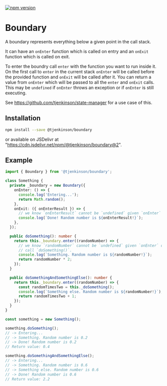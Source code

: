 [![npm version](https://badge.fury.io/js/%40tjenkinson%2Fboundary.svg)](https://badge.fury.io/js/%40tjenkinson%2Fboundary)

# Boundary

A boundary represents everything below a given point in the call stack.

It can have an `onEnter` function which is called on entry and an `onExit` function which is called on exit.

To enter the boundry call `enter` with the function you want to run inside it. On the first call to `enter` in the current stack `onEnter` will be called before the provided function and `onExit` will be called after it. You can return a value from `onEnter` which will be passed to all the `enter` and `onExit` calls. This may be `undefined` if `onEnter` throws an exception or if `onEnter` is still executing.

See https://github.com/tjenkinson/state-manager for a use case of this.

## Installation

```sh
npm install --save @tjenkinson/boundary
```

or available on JSDelivr at "https://cdn.jsdelivr.net/npm/@tjenkinson/boundary@2".

## Example

```ts
import { Boundary } from '@tjenkinson/boundary';

class Something {
  private _boundary = new Boundary({
    onEnter: () => {
      console.log('Entering...');
      return Math.random();
    },
    onExit: ({ onEnterResult }) => {
      // we know `onEnterResult` cannot be `undefined` given `onEnter` won't throw
      console.log(`Done! Random number is ${onEnterResult!}`);
    },
  });

  public doSomething(): number {
    return this._boundary.enter((randomNumber) => {
      // we know `randomNumber` cannot be `undefined` given `onEnter` doesn't
      // call `doSomething()`.
      console.log(`Something. Random number is ${randomNumber!}`);
      return randomNumber * 2;
    });
  }

  public doSomethingAndSomethingElse(): number {
    return this._boundary.enter((randomNumber) => {
      const randomTimesTwo = this._doSomething();
      console.log(`Something else. Random number is ${randomNumber!}`);
      return randomTimesTwo + 1;
    });
  }
}

const something = new Something();

something.doSomething();
// -> Entering...
// -> Something. Random number is 0.2
// -> Done! Random number is 0.2
// Return value: 0.4

something.doSomethingAndSomethingElse();
// -> Entering...
// -> Something. Random number is 0.6
// -> Something else. Random number is 0.6
// -> Done! Random number is 0.6
// Return value: 2.2
```
